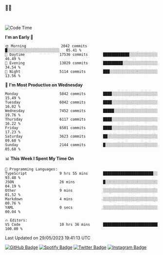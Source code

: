 ### 🤙🍺

<!-- <a href="https://github-readme-stats.vercel.app/api?username=hzak2xx&count_private=true&show_icons=true&theme=dracula">
  <img align="center" src="https://github-readme-stats.vercel.app/api?username=hzak2xx&count_private=true&show_icons=true&theme=dracula" />
</a>
</br> -->
</br>

<!--START_SECTION:waka-->
![Code Time](http://img.shields.io/badge/Code%20Time-2%2C431%20hrs%2022%20mins-blue)

**I'm an Early 🐤** 

```text
🌞 Morning                2042 commits        █░░░░░░░░░░░░░░░░░░░░░░░░   05.41 % 
🌆 Daytime                17536 commits       ████████████░░░░░░░░░░░░░   46.49 % 
🌃 Evening                13029 commits       █████████░░░░░░░░░░░░░░░░   34.54 % 
🌙 Night                  5114 commits        ███░░░░░░░░░░░░░░░░░░░░░░   13.56 % 
```
📅 **I'm Most Productive on Wednesday** 

```text
Monday                   5842 commits        ████░░░░░░░░░░░░░░░░░░░░░   15.49 % 
Tuesday                  6042 commits        ████░░░░░░░░░░░░░░░░░░░░░   16.02 % 
Wednesday                7452 commits        █████░░░░░░░░░░░░░░░░░░░░   19.76 % 
Thursday                 6117 commits        ████░░░░░░░░░░░░░░░░░░░░░   16.22 % 
Friday                   6501 commits        ████░░░░░░░░░░░░░░░░░░░░░   17.23 % 
Saturday                 3623 commits        ██░░░░░░░░░░░░░░░░░░░░░░░   09.60 % 
Sunday                   2144 commits        █░░░░░░░░░░░░░░░░░░░░░░░░   05.68 % 
```


📊 **This Week I Spent My Time On** 

```text
💬 Programming Languages: 
TypeScript               9 hrs 55 mins       ███████████████████████░░   93.48 % 
JSON                     26 mins             █░░░░░░░░░░░░░░░░░░░░░░░░   04.19 % 
Other                    9 mins              ░░░░░░░░░░░░░░░░░░░░░░░░░   01.52 % 
Markdown                 4 mins              ░░░░░░░░░░░░░░░░░░░░░░░░░   00.76 % 
YAML                     0 secs              ░░░░░░░░░░░░░░░░░░░░░░░░░   00.04 % 

🔥 Editors: 
VS Code                  10 hrs 36 mins      █████████████████████████   100.00 % 
```


 Last Updated on 29/05/2023 19:41:13 UTC
<!--END_SECTION:waka-->

[![GitHub Badge](https://img.shields.io/badge/GitHub-100000?style=for-the-badge&logo=github&logoColor=white)](https://github.com/hzak2xx)
[![Spotify Badge](https://img.shields.io/badge/Spotify-1ED760?&style=for-the-badge&logo=spotify&logoColor=white)](https://open.spotify.com/user/uf90s6sbbh75a1mt44clkhkvf)
[![Twitter Badge](https://img.shields.io/badge/Twitter-1DA1F2?style=for-the-badge&logo=twitter&logoColor=white)](https://twitter.com/hzak2xx)
[![Instagram Badge](https://img.shields.io/badge/Instagram-E4405F?style=for-the-badge&logo=instagram&logoColor=white)](https://www.instagram.com/hzak2xx/)

